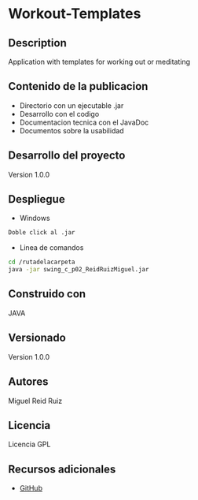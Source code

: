 # Workout-Templates
## Description
Application with templates for working out or meditating
## Contenido de la publicacion
- Directorio con un ejecutable .jar
- Desarrollo con el codigo
- Documentacion tecnica con el JavaDoc
- Documentos sobre la usabilidad
## Desarrollo del proyecto
Version 1.0.0
## Despliegue
- Windows
```sh
Doble click al .jar
```
- Linea de comandos
```sh
cd /rutadelacarpeta
java -jar swing_c_p02_ReidRuizMiguel.jar
```
## Construido con
JAVA
## Versionado
Version 1.0.0
## Autores
Miguel Reid Ruiz
## Licencia
Licencia GPL
## Recursos adicionales
- [GitHub](https://github.com/)
